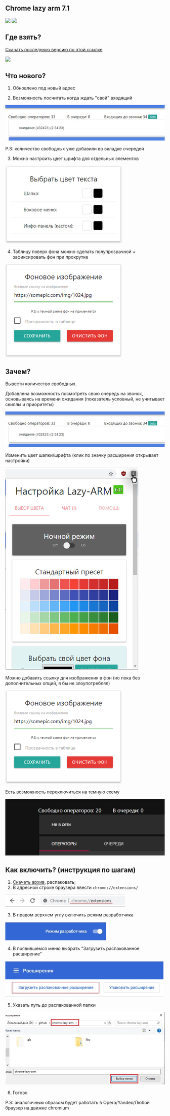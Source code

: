 ## Chrome lazy arm 7.1

![](https://img.shields.io/badge/version-7.1-green) ![](https://img.shields.io/badge/build-passing-brightgreen)

## Где взять?
[Скачать последнюю версию по этой ссылке](https://github.com/JustMonk/chrome-lazy-arm/archive/master.zip)

![](screenshoot/demo.jpg)

## Что нового?

1) Обновлено под новый адрес

2) Возможность посчитать когда ждать "свой" входящий

![](https://github.com/JustMonk/chrome-lazy-arm/blob/master/screenshoots/queue.jpg)

P.S: количество свободных уже добавили во вкладке очередей

3) Можно настроить цвет шрифта для отдельных элементов

![](https://github.com/JustMonk/chrome-lazy-arm/blob/master/screenshoots/font.jpg)

4) Таблицу поверх фона можно сделать полупрозрачной + зафиксировать фон при прокрутке

![](https://github.com/JustMonk/chrome-lazy-arm/blob/master/screenshoots/bg.png)

## Зачем?

Вывести количество свободных. 

Добавлена возможность посмотреть свою очередь на звонок, основываясь на времени ожидания (показатель условный, не учитывает скиллы и приоритеты)

![](screenshoots/queue.jpg)

Изменить цвет шапки/шрифта (клик по значку расширения открывает настройки)

![](screenshoots/settings.jpg)

Можно добавить ссылку для изображения в фон (но пока без дополнительных опций, я бы не злоупотреблял)

![](screenshoots/bg.png)


Есть возможность переключиться на темную схему

![](screenshoots/dark.jpg)

## Как включить? (инструкция по шагам)

1) [Скачать архив](https://github.com/JustMonk/chrome-lazy-arm/archive/master.zip), распаковать;
2) В адресной строке браузера ввести `chrome://extensions/`

![](screenshoots/chrome_extensions_path.jpg)

3) В правом верхнем углу включить режим разработчика

![](screenshoots/dev_mode.jpg)

4) В появившемся меню выбрать "Загрузить распакованное расширение"

![](screenshoots/upload_ext.jpg)

5) Указать путь до распакованной папки

![](screenshoots/path.jpg)

6) Готово

P.S: аналогичным образом будет работать в Opera/Yandex/Любой браузер на движке chromium

